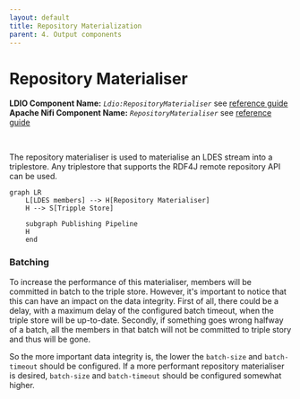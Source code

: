 ```yaml
---
layout: default
title: Repository Materialization
parent: 4. Output components
---
```


# Repository Materialiser

<b>LDIO Component Name:</b> <i>`Ldio:RepositoryMaterialiser`</i> see [reference guide](https://informatievlaanderen.github.io/VSDS-Linked-Data-Interactions/ldio/ldio-outputs/ldio-repository-materialiser) <br>
<b>Apache Nifi Component Name:</b> <i>`RepositoryMaterialiser` </i> see [reference guide](https://s01.oss.sonatype.org/#nexus-search;gav~be.vlaanderen.informatievlaanderen.ldes.ldi.nifi~nifi-rdf4j-repository-materialisation-processor)

<br>

The repository materialiser is used to materialise an LDES stream into a triplestore.
Any triplestore that supports the RDF4J remote repository API can be used.

```mermaid
graph LR
    L[LDES members] --> H[Repository Materialiser]
    H --> S[Tripple Store]

    subgraph Publishing Pipeline
    H
    end
```


### Batching

To increase the performance of this materialiser, members will be committed in batch to the triple store. However, it's
important to notice that this can have an impact on the data integrity. First of all, there could be a delay, with a
maximum delay of the configured batch timeout, when the triple store will be up-to-date. Secondly, if something goes
wrong halfway of a batch, all the members in that batch will not be committed to triple story and thus will be gone.

So the more important data integrity is, the lower the `batch-size` and `batch-timeout` should be configured. If a more
performant repository materialiser is desired, `batch-size` and `batch-timeout` should be configured somewhat higher. 